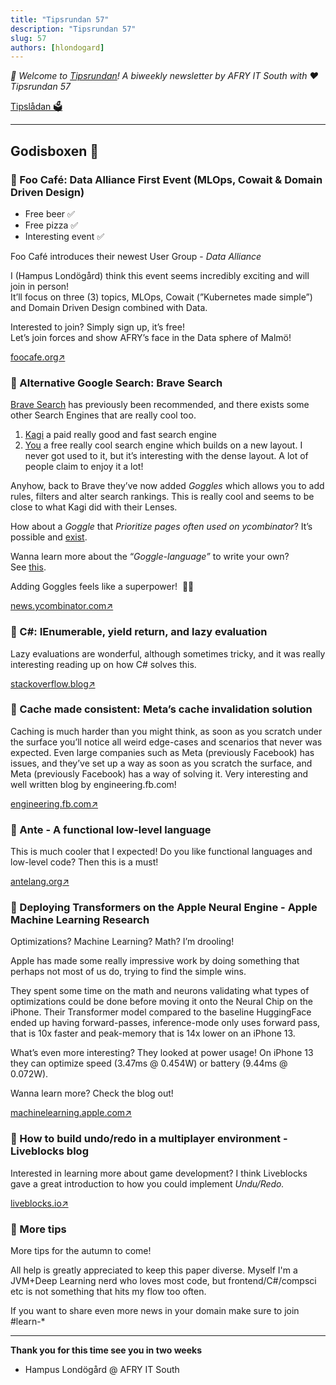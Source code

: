 ```yaml
---
title: "Tipsrundan 57"
description: "Tipsrundan 57"
slug: 57
authors: [hlondogard]
---
```

_👋 Welcome to [Tipsrundan](https://buitsyd.com/tipsrundan/57/)! A biweekly newsletter by AFRY IT South with ❤️_  
_Tipsrundan 57_
<!--truncate-->

[Tipslådan 🗳](mailto:hampus.londogard@afry.com?subject=Tips)    

---




## Godisboxen 🍭
        
### 🔀 Foo Café: Data Alliance First Event (MLOps, Cowait & Domain Driven Design)

- Free beer ✅
- Free pizza ✅
- Interesting event ✅

Foo Café introduces their newest User Group - _Data Alliance_  

I (Hampus Londögård) think this event seems incredibly exciting and will join in person!  
It’ll focus on three (3) topics, MLOps, Cowait (”Kubernetes made simple”) and Domain Driven Design combined with Data.

  

Interested to join? Simply sign up, it’s free!  
Let’s join forces and show AFRY’s face in the Data sphere of Malmö!

[foocafe.org↗](https://foocafe.org/event/data-alliance-first-event)

### 🔀 Alternative Google Search: Brave Search

[Brave Search](https://search.brave.com/) has previously been recommended, and there exists some other Search Engines that are really cool too. 

1. [Kagi](https://kagi.com/) a paid really good and fast search engine
2. [You](https://you.com/) a free really cool search engine which builds on a new layout. I never got used to it, but it’s interesting with the dense layout. A lot of people claim to enjoy it a lot!

Anyhow, back to Brave they’ve now added _Goggles_ which allows you to add rules, filters and alter search rankings. This is really cool and seems to be close to what Kagi did with their Lenses.

How about a _Goggle_ that _Prioritize pages often used on ycombinator_? It’s possible and [exist](https://github.com/brave/goggles-quickstart/blob/main/goggles/hacker_news.goggle).

Wanna learn more about the “_Goggle-language”_ to write your own? See [this](https://github.com/brave/goggles-quickstart/blob/main/goggles/quickstart.goggle).

Adding Goggles feels like a superpower!  🦸‍♂️

[news.ycombinator.com↗](https://news.ycombinator.com/item?id=31837986)

### 🔀 C#: IEnumerable, yield return, and lazy evaluation

Lazy evaluations are wonderful, although sometimes tricky, and it was really interesting reading up on how C# solves this. 

[stackoverflow.blog↗](https://stackoverflow.blog/2022/06/15/c-ienumerable-yield-return-and-lazy-evaluation/)

### 🔀 Cache made consistent: Meta’s cache invalidation solution

Caching is much harder than you might think, as soon as you scratch under the surface you’ll notice all weird edge-cases and scenarios that never was expected. Even large companies such as Meta (previously Facebook) has issues, and they’ve set up a way  as soon as you scratch the surface, and Meta (previously Facebook) has a way of solving it. Very interesting and well written blog by engineering.fb.com!

[engineering.fb.com↗](https://engineering.fb.com/2022/06/08/core-data/cache-invalidation/)

### 🔀 Ante - A functional low-level language

This is much cooler that I expected! Do you like functional languages and low-level code? Then this is a must!

[antelang.org↗](https://antelang.org/)

### 🔀 Deploying Transformers on the Apple Neural Engine - Apple Machine Learning Research

Optimizations? Machine Learning? Math? I’m drooling!

Apple has made some really impressive work by doing something that perhaps not most of us do, trying to find the simple wins.  

They spent some time on the math and neurons validating what types of optimizations could be done before moving it onto the Neural Chip on the iPhone. Their Transformer model compared to the baseline HuggingFace ended up having forward-passes, inference-mode only uses forward pass, that is 10x faster and peak-memory that is 14x lower on an iPhone 13.

What’s even more interesting? They looked at power usage! On iPhone 13 they can optimize speed (3.47ms @ 0.454W) or battery (9.44ms @ 0.072W).  

Wanna learn more? Check the blog out!

[machinelearning.apple.com↗](https://machinelearning.apple.com/research/neural-engine-transformers)

### 🔀 How to build undo/redo in a multiplayer environment - Liveblocks blog

Interested in learning more about game development? I think Liveblocks gave a great introduction to how you could implement _Undu/Redo._

[liveblocks.io↗](https://liveblocks.io/blog/how-to-build-undo-redo-in-a-multiplayer-environment)

### 🔀 More tips

More tips for the autumn to come!

 All help is greatly appreciated to keep this paper diverse. Myself I'm a JVM+Deep Learning nerd who loves most code, but frontend/C#/compsci etc is not something that hits my flow too often.

If you want to share even more news in your domain make sure to join #learn-*

   

---

**Thank you for this time see you in two weeks**   
- Hampus Londögård @ AFRY IT South